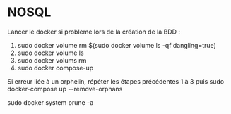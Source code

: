 # NOSQL


Lancer le docker si problème lors de la création de la BDD :
1. sudo docker volume rm $(sudo docker volume ls -qf dangling=true)
2. sudo docker volume ls
3. sudo docker volums rm <volume terminant par _psql>
4. sudo docker compose-up

Si erreur liée à un orphelin, répéter les étapes précédentes 1 à 3 puis sudo docker-compose up --remove-orphans 

sudo docker system prune -a
